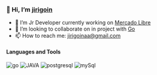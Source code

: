 ### 👋 Hi, I’m [jirigoin](https://www.linkedin.com/in/juan-ignacio-irigoin/)


- 🔭 I’m Jr Developer currently working on [Mercado Libre](https://www.mercadolibre.com)
- 🚀 I’m looking to collaborate on in project with [Go](https://golang.org/) 
- 📫 How to reach me: jirigoinaa@gmail.com


#### Languages and Tools

![go](https://icongr.am/devicon/go-original.svg?size=40&color=currentColor) ![JAVA](https://icongr.am/devicon/java-original.svg?size=40&color=currentColor) ![postgresql](https://icongr.am/devicon/postgresql-original.svg?size=40&color=currentColor) ![mySql](https://icongr.am/devicon/mysql-original.svg?size=40&color=currentColor) 

